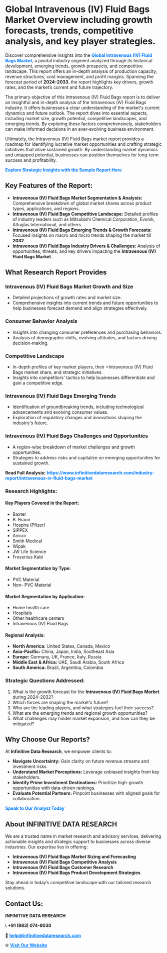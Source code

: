 <h1>Global Intravenous (IV) Fluid Bags Market Overview including growth forecasts, trends, competitive analysis, and key player strategies.</h1>
<p>
Discover comprehensive insights into the 
<a href="https://www.infinitivedataresearch.com/industry-report/intravenous-iv-fluid-bags-market" rel="dofollow" style="color: #007BFF; text-decoration: none;"><strong>Global Intravenous (IV) Fluid Bags Market</strong></a>, a pivotal industry segment analyzed through its historical development, emerging trends, growth prospects, and competitive landscape. This report offers an in-depth analysis of production capacity, revenue structures, cost management, and profit margins. Spanning the forecast period of <strong>2024–2033</strong>, the report highlights key drivers, growth rates, and the market’s current and future trajectory.
</p>
<p>
The primary objective of this Intravenous (IV) Fluid Bags report is to deliver an insightful and in-depth analysis of the Intravenous (IV) Fluid Bags industry. It offers businesses a clear understanding of the market's current dynamics and future outlook. The report dives into essential aspects, including market size, growth potential, competitive landscapes, and emerging trends. By exploring these factors comprehensively, stakeholders can make informed decisions in an ever-evolving business environment.
</p>
<p>
Ultimately, the Intravenous (IV) Fluid Bags market report provides a roadmap for identifying lucrative market opportunities and crafting strategic initiatives that drive sustained growth. By understanding market dynamics and untapped potential, businesses can position themselves for long-term success and profitability.
</p>
<p>
<a href="https://www.infinitivedataresearch.com/request-sample/reportId=107645" style="color: #007BFF; text-decoration: none;"><strong>Explore Strategic Insights with the Sample Report Here</strong></a>
</p>

<h2>Key Features of the Report:</h2>
<ul>
<li><strong>Intravenous (IV) Fluid Bags Market Segmentation & Analysis:</strong> Comprehensive breakdown of global market shares across product types, applications, and regions.</li>
<li><strong>Intravenous (IV) Fluid Bags Competitive Landscape:</strong> Detailed profiles of industry leaders such as Mitsubishi Chemical Corporation, Evonik, Altuglas International, and others.</li>
<li><strong>Intravenous (IV) Fluid Bags Emerging Trends & Growth Forecasts:</strong> Focused insights on macro and micro trends shaping the market till <strong>2032</strong>.</li>
<li><strong>Intravenous (IV) Fluid Bags Industry Drivers & Challenges:</strong> Analysis of opportunities, threats, and key drivers impacting the <strong>Intravenous (IV) Fluid Bags Market</strong>.</li>
</ul>

<h2>What Research Report Provides</h2>
<h3>Intravenous (IV) Fluid Bags Market Growth and Size</h3>
<ul>
<li>Detailed projections of growth rates and market size.</li>
<li>Comprehensive insights into current trends and future opportunities to help businesses forecast demand and align strategies effectively.</li>
</ul>

<h3>Consumer Behavior Analysis</h3>
<ul>
<li>Insights into changing consumer preferences and purchasing behaviors.</li>
<li>Analysis of demographic shifts, evolving attitudes, and factors driving decision-making.</li>
</ul>

<h3>Competitive Landscape</h3>
<ul>
<li>In-depth profiles of key market players, their >Intravenous (IV) Fluid Bags market share, and strategic initiatives.</li>
<li>Insights into competitors' tactics to help businesses differentiate and gain a competitive edge.</li>
</ul>

<h3>Intravenous (IV) Fluid Bags Emerging Trends</h3>
<ul>
<li>Identification of groundbreaking trends, including technological advancements and evolving consumer values.</li>
<li>Exploration of regulatory changes and innovations shaping the industry's future.</li>
</ul>

<h3>Intravenous (IV) Fluid Bags Challenges and Opportunities</h3>
<ul>
<li>A region-wise breakdown of market challenges and growth opportunities.</li>
<li>Strategies to address risks and capitalize on emerging opportunities for sustained growth.</li>
</ul>
<p><strong>Read Full Analysis:</strong> <a href="https://www.infinitivedataresearch.com/industry-report/intravenous-iv-fluid-bags-market" rel="dofollow" style="color: #007BFF; text-decoration: none;"><strong>https://www.infinitivedataresearch.com/industry-report/intravenous-iv-fluid-bags-market</strong></a></p>
<h3>Research Highlights:</h3>
<h4>Key Players Covered in the Report:</h4>
<ul><li>Baxter</li><li>B. Braun</li><li>Hospira (Pfizer)</li><li>SIPPEX</li><li>Amcor</li><li>Smith Medical</li><li>Wipak</li><li>JW Life Science</li><li>Fresenius Kabi</li></ul>
<h4>Market Segmentation by Type:</h4>
<ul><li>PVC Material</li><li>Non- PVC Material</li></ul>
<h4>Market Segmentation by Application:</h4>
<ul><li>Home health care</li><li>Hospitals</li><li>Other healthcare centers</li><li>Intravenous (IV) Fluid Bags</li></ul>

<h4>Regional Analysis:</h4>
<ul>
<li><strong>North America:</strong> United States, Canada, Mexico</li>
<li><strong>Asia-Pacific:</strong> China, Japan, India, Southeast Asia</li>
<li><strong>Europe:</strong> Germany, UK, France, Italy, Russia</li>
<li><strong>Middle East & Africa:</strong> UAE, Saudi Arabia, South Africa</li>
<li><strong>South America:</strong> Brazil, Argentina, Colombia</li>
</ul>

<h3>Strategic Questions Addressed:</h3>
<ol>
<li>What is the growth forecast for the <strong>Intravenous (IV) Fluid Bags Market</strong> during 2024–2032?</li>
<li>Which forces are shaping the market's future?</li>
<li>Who are the leading players, and what strategies fuel their success?</li>
<li>What are the emerging trends and regional growth opportunities?</li>
<li>What challenges may hinder market expansion, and how can they be mitigated?</li>
</ol>

<h2>Why Choose Our Reports?</h2>
<p>At <strong>Infinitive Data Research</strong>, we empower clients to:</p>
<ul>
<li><strong>Navigate Uncertainty:</strong> Gain clarity on future revenue streams and investment risks.</li>
<li><strong>Understand Market Perceptions:</strong> Leverage unbiased insights from key stakeholders.</li>
<li><strong>Identify Prime Investment Destinations:</strong> Prioritize high-growth opportunities with data-driven rankings.</li>
<li><strong>Evaluate Potential Partners:</strong> Pinpoint businesses with aligned goals for collaboration.</li>
</ul>
<p><a href="https://www.infinitivedataresearch.com/industry-report/intravenous-iv-fluid-bags-market" rel="dofollow" style="color: #007BFF; text-decoration: none;"><strong>Speak to Our Analyst Today</strong></a></p>

<h2>About INFINITIVE DATA RESEARCH</h2>
<p>We are a trusted name in market research and advisory services, delivering actionable insights and strategic support to businesses across diverse industries. Our expertise lies in offering:</p>
<ul>
<li><strong>Intravenous (IV) Fluid Bags Market Sizing and Forecasting</strong></li>
<li><strong>Intravenous (IV) Fluid Bags Competitive Analysis</strong></li>
<li><strong>Intravenous (IV) Fluid Bags Customer Research</strong></li>
<li><strong>Intravenous (IV) Fluid Bags Product Development Strategies</strong></li>
</ul>
<p>Stay ahead in today’s competitive landscape with our tailored research solutions.</p>

<h2>Contact Us:</h2>
<p><strong>INFINITIVE DATA RESEARCH</strong></p>
<p>📞 <strong>+91 (883) 074-8030</strong></p>
<p>📧 <strong><a href="mailto:help@infinitivedataresearch.com" style="color: #007BFF;">help@infinitivedataresearch.com</a></strong></p>
<p>🌐 <strong><a href="https://www.infinitivedataresearch.com" rel="dofollow" style="color: #007BFF;">Visit Our Website</a></strong></p>